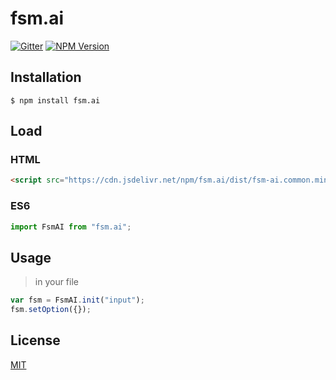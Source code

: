 # fsm.ai

[![Gitter](https://badges.gitter.im/fsm-ai/fsm.ai.svg)](https://gitter.im/fsm-ai/fsm.ai?utm_source=badge&utm_medium=badge&utm_campaign=pr-badge)
[![NPM Version](https://img.shields.io/npm/v/fsm.ai.svg)](https://www.npmjs.com/package/fsm.ai)

## Installation

```
$ npm install fsm.ai
```

## Load

### HTML

```html
<script src="https://cdn.jsdelivr.net/npm/fsm.ai/dist/fsm-ai.common.min.js"></script>
```

### ES6

```js
import FsmAI from "fsm.ai";
```

## Usage

> in your file

```javascript
var fsm = FsmAI.init("input");
fsm.setOption({});
```

## License

[MIT](LICENSE)
